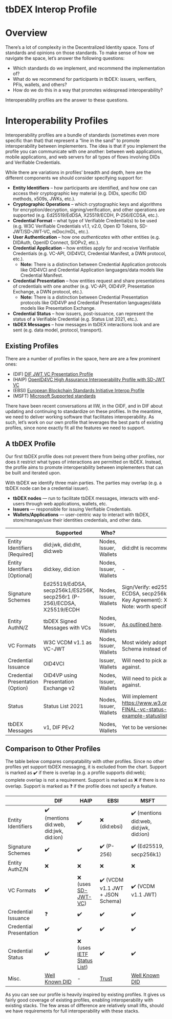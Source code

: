 # tbDEX Interop Profile

# Overview

There’s a lot of complexity in the Decentralized Identity space. Tons of standards and opinions on those standards. To make sense of how we navigate the space, let’s answer the following questions:

- Which standards do we implement, and recommend the implementation of?
- What do we recommend for participants in tbDEX: issuers, verifiers, PFIs, wallets, and others?
- How do we do this in a way that promotes widespread interoperability?

Interoperability profiles are the answer to these questions.

# Interoperability Profiles

Interoperability profiles are a bundle of standards (sometimes even more specific than that) that represent a “line in the sand” to promote interoperability between implementers. The idea is that if you implement the profile you can communicate with one another: between web applications, mobile applications, and web servers for all types of flows involving DIDs and Verifiable Credentials. 

While there are variations in profiles’ breadth and depth, here are the different components we should consider specifying support for:

- **Entity Identifiers** – how participants are identified, and how one can access their cryptographic key material (e.g. DIDs, specific DID methods, x509s, JWKs, etc.).
- **Cryptographic Operations** – which cryptographic keys and algorithms for encryption/decryption, signing/verification, and other operations are supported (e.g. Ed25519/EdDSA, X25519/ECDH, P-256/ECDSA, etc.).
- **Credential Format** – what type of Verifiable Credential(s) to be used (e.g. W3C Verifiable Credentials v1.1, v2.0, Open ID Tokens, SD-JWT/SD-JWT-VC, mDoc/mDL, etc.).
- **User Authentication** – how one *authenticates* with other entities (e.g. DIDAuth, OpenID Connect, SIOPv2, etc.).
- **Credential Application** – how entities apply for and receive Verifiable Credentials (e.g. VC-API, OID4VCI, Credential Manifest, a DWN protocol, etc.).
    - **Note:** There is a distinction between Credential Application protocols like OID4VCI and Credential Application languages/data models like Credential Manifest.
- **Credential** **Presentation** – how entities request and share presentations of credentials with one another (e.g. VC-API, OID4VP, Presentation Exchange, a DWN protocol, etc.).
    - **Note:** There is a distinction between Credential Presentation protocols like OID4VP and Credential Presentation languages/data models like Presentation Exchange.
- **Credential Status** – how issuers, post-issuance, can represent the status of a Verifiable Credential (e.g. Status List 2021, etc.).
- **tbDEX Messages** – how messages in tbDEX interactions look and are sent (e.g. data model, protocol, transport).

## Existing Profiles

There are a number of profiles in the space, here are are a few prominent ones:

- (DIF) [DIF JWT VC Presentation Profile](https://identity.foundation/jwt-vc-presentation-profile/)
- (HAIP) [OpenID4VC High Assurance Interoperability Profile with SD-JWT VC](https://vcstuff.github.io/oid4vc-haip-sd-jwt-vc/draft-oid4vc-haip-sd-jwt-vc.html)
- (EBSI) [European Blockchain Standards Initiative Interop Profile](https://ec.europa.eu/digital-building-blocks/wikis/display/EBSIDOC/)
- (MSFT) [Microsoft Supported standards](https://learn.microsoft.com/en-us/entra/verified-id/verifiable-credentials-standards)

There have been recent conversations at IIW, in the OIDF, and in DIF about updating and continuing to standardize on these profiles. In the meantime, we need to deliver working software that facilitates interoperability. As such, let’s work on our own profile that leverages the best parts of existing profiles, since none exactly fit all the features we need to support.

## A tbDEX Profile

Our first tbDEX profile does not prevent there from being other profiles, nor does it restrict what types of interactions are permitted on tbDEX. Instead, the profile aims to promote interoperability between implementers that can be built and iterated upon.

With tbDEX we identify three main parties. The parties may overlap (e.g. a tbDEX node can be a credential issuer).

- **tbDEX nodes** — run to facilitate tbDEX messages, interacts with end-users through web applications, wallets, etc.
- **Issuers** — responsible for issuing Verifiable Credentials.
- **Wallets/Applications** — user-centric way to interact with tbDEX, store/manage/use their identities credentials, and other data.

|  | Supported | Who? | Notes |
| --- | --- | --- | --- |
| Entity Identifiers [Required] | did:jwk, did:dht, did:web | Nodes, Issuer, Wallets | did:dht is recommended when possible |
| Entity Identifiers [Optional] | did:key, did:ion | Nodes, Issuer, Wallets | -|
| Signature Schemes | Ed25519/EdDSA, secp256k1/ES256K, secp256r1 (P-256)/ECDSA, X25519/ECDH | Nodes, Issuer, Wallets | Sign/Verify: ed25519 with EdDSA, secp256r1 with ECDSA, secp256k1 with ES256K Encrypt/Decrypt (via Key Agreement): X25519 and secp keys with ECDH Note: worth specifying encryption algs? |
| Entity AuthN/Z | tbDEX Signed Messages with VCs | Nodes, Issuer, Wallets | [As outlined here](https://github.com/TBD54566975/tbdex/tree/main/specs/protocol#signatures). |
| VC Formats | W3C VCDM v1.1 as VC-JWT | Nodes, Issuer, Wallets | Most widely adopted; should be used with VC-JSON-Schema instead of JSON-LD contexts. |
| Credential Issuance | OID4VCI | Issuer, Wallets | Will need to pick an implementers draft to implement against. |
| Credential Presentation (Option) | OID4VP using Presentation Exchange v2 | Nodes, Issuer, Wallets | Will need to pick an implementers draft to implement against. |
| Status | Status List 2021 | Nodes, Issuer, Wallets | Will implement https://www.w3.org/community/reports/credentials/CG-FINAL-vc-status-list-2021-20230102/#example-example-statuslist2021credential. |
| tbDEX Messages | v1, DIF PEv2 | Nodes, Wallets | Yet to be versioned. |


## Comparison to Other Profiles

The table below compares compatability with other profiles. Since no other profiles yet support tbDEX messaging, it is excluded from the chart. Support is marked as :heavy_check_mark: if there is overlap (e.g. a profile supports did:web); complete overlap is not a requirement. Support is marked as :x: if there is no overlap. Support is marked as :question: if the profile does not specify a feature.


|                         | DIF | HAIP | EBSI | MSFT | 
| ----------------------- | --- | ---- | ---- | ---- |
| Entity Identifiers      | :heavy_check_mark: (mentions did:web, did:jwk, did:ion) | :heavy_check_mark: | :x: (did:ebsi) | :heavy_check_mark: (mentions did:web, did:jwk, did:ion) |
| Signature Schemes       | :heavy_check_mark: | :heavy_check_mark: | :heavy_check_mark: (P-256) | :heavy_check_mark: (Ed25519, secp256k1) |
| Entity AuthZ/N          | :x: | :x:| :x: | :x: |
| VC Formats              | :heavy_check_mark: | :x: (uses [SD-JWT-VC](https://www.ietf.org/archive/id/draft-terbu-oauth-sd-jwt-vc-00.html)) | :heavy_check_mark: (VCDM v1.1 JWT + JSON Schema) | :heavy_check_mark: (VCDM v1.1 JWT) |
| Credential Issuance     | :question: | :heavy_check_mark: | :heavy_check_mark: | :heavy_check_mark: |
| Credential Presentation | :heavy_check_mark: | :heavy_check_mark: | :heavy_check_mark: | :heavy_check_mark: |
| Credential Status       | :heavy_check_mark: | :x: (uses [IETF Status List](https://datatracker.ietf.org/doc/html/draft-looker-oauth-jwt-cwt-status-list-01)) | :heavy_check_mark: | :heavy_check_mark: |
| Misc.                   | [Well Known DID](https://identity.foundation/.well-known/resources/did-configuration/) | - | [Trust](https://ec.europa.eu/digital-building-blocks/wikis/display/EBSIDOC/Issuers+trust+model+-+Accreditation+of+Issuers) | [Well Known DID](https://identity.foundation/.well-known/resources/did-configuration/) |


As you can see our profile is heavily inspired by existing profiles. It gives us fairly good coverage of existing profiles, enabling interoperability with existing stacks. The few areas of difference are relatively small lifts, should we have requirements for full interoperability with these stacks.